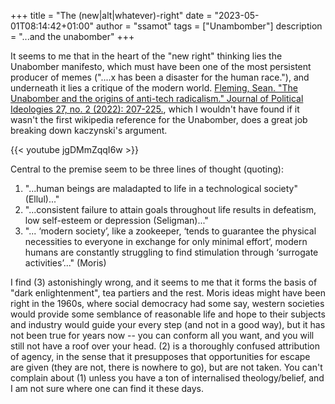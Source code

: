 +++
title = "The (new|alt|whatever)-right"
date = "2023-05-01T08:14:42+01:00"
author = "ssamot"
tags = ["Unambomber"]
description = "...and the unabomber"
+++

It seems to me that in the heart of the "new right" thinking lies the Unabomber manifesto, which must have been one of the most persistent producer of memes ("....x has been a disaster for the human race."), and underneath it lies a critique of the modern world. [Fleming, Sean. "The Unabomber and the origins of anti-tech radicalism." Journal of Political Ideologies 27, no. 2 (2022): 207-225.](https://www.tandfonline.com/doi/full/10.1080/13569317.2021.1921940), which I wouldn't have found if it wasn't the first wikipedia reference for the Unabomber, does a great job breaking down kaczynski's argument. 

{{< youtube jgDMmZqqI6w >}}


Central to the premise seem to be three lines of thought (quoting):

1. "...human beings are maladapted to life in a technological society" (Ellul)..."
2. "...consistent failure to attain goals throughout life results in defeatism, low self-esteem or depression (Seligman)..."
3. "... ‘modern society’, like a zookeeper, ‘tends to guarantee the physical necessities to everyone in exchange for only minimal effort’, modern humans are constantly struggling to find stimulation through ‘surrogate activities’..." (Moris)

I find (3) astonishingly wrong, and it seems to me that it forms the basis of "dark enlightenment", tea partiers and the rest. Moris ideas might have been right in the 1960s, where social democracy had some say, western societies would provide some semblance of reasonable life and hope to their subjects and industry would guide your every step (and not in a good way), but it has not been true for years now -- you can conform all you want, and you will still not have a roof over your head. (2) is a thoroughly confused attribution of agency, in the sense that it presupposes that opportunities for escape are given (they are not, there is nowhere to go), but are not taken.  You can't complain about (1) unless you have a ton of internalised theology/belief, and I am not sure where one can find it these days. 